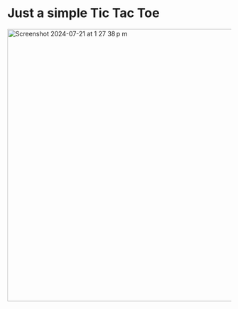 # Just a simple Tic Tac Toe


<img width="612" alt="Screenshot 2024-07-21 at 1 27 38 p m" src="https://github.com/user-attachments/assets/2ef67d5a-3cab-45cb-bd4c-10c7ad49c962">
